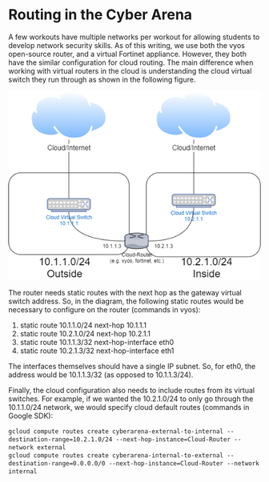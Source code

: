 # Routing in the Cyber Arena
A few workouts have multiple networks per workout for allowing students to develop network security skills.
As of this writing, we use both the vyos open-source router, and a virtual Fortinet appliance. However, they both
have the similar configuration for cloud routing. The main difference when working with virtual routers in the cloud
is understanding the cloud virtual switch they run through as shown in the following figure.

![Cloud Routing](images/cloud-routing.png)

The router needs static routes with the next hop as the gateway virtual switch address. So, in the diagram, the following
static routes would be necessary to configure on the router (commands in vyos):
1. static route 10.1.1.0/24 next-hop 10.1.1.1
2. static route 10.2.1.0/24 next-hop 10.2.1.1
3. static route 10.1.1.3/32 next-hop-interface eth0
4. static route 10.2.1.3/32 next-hop-interface eth1

The interfaces themselves should have a single IP subnet. So, for eth0, the address would be 10.1.1.3/32 (as opposed 
to 10.1.1.3/24).

Finally, the cloud configuration also needs to include routes from its virtual switches. For example, if we wanted the 
10.2.1.0/24 to only go through the 10.1.1.0/24 network, we would specify cloud default routes (commands in Google SDK):
```
gcloud compute routes create cyberarena-external-to-internal --destination-range=10.2.1.0/24 --next-hop-instance=Cloud-Router --network external
gcloud compute routes create cyberarena-internal-to-external --destination-range=0.0.0.0/0 --next-hop-instance=Cloud-Router --network internal
```

